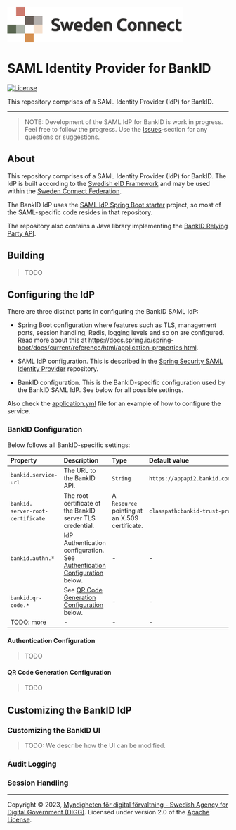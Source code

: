 ![Logo](docs/images/sweden-connect.png)

# SAML Identity Provider for BankID

[![License](https://img.shields.io/badge/License-Apache%202.0-blue.svg)](https://opensource.org/licenses/Apache-2.0)

This repository comprises of a SAML Identity Provider (IdP) for BankID. 

-----

> NOTE: Development of the SAML IdP for BankID is work in progress. Feel free to follow the progress. Use the [Issues](https://github.com/swedenconnect/bankid-saml-idp/issues)-section for any questions or suggestions.

## About

This repository comprises of a SAML Identity Provider (IdP) for BankID. The IdP is built according
to the [Swedish eID Framework](https://docs.swedenconnect.se/technical-framework/) and may be
used within the [Sweden Connect Federation](https://www.swedenconnect.se).

The BankID IdP uses the [SAML IdP Spring Boot starter](https://github.com/swedenconnect/saml-identity-provider) project, so most of the SAML-specific code resides in that repository.

The repository also contains a Java library implementing the [BankID Relying Party API](https://www.bankid.com/utvecklare/guider/teknisk-integrationsguide).

## Building

> TODO

## Configuring the IdP

There are three distinct parts in configuring the BankID SAML IdP:

- Spring Boot configuration where features such as TLS, management ports, session handling, Redis,
logging levels and so on are configured. Read more about this at https://docs.spring.io/spring-boot/docs/current/reference/html/application-properties.html.

- SAML IdP configuration. This is described in the [Spring Security SAML Identity Provider](https://github.com/swedenconnect/saml-identity-provider) repository.

- BankID configuration. This is the BankID-specific configuration used by the BankID SAML IdP. See below for all possible settings.

Also check the [application.yml](https://github.com/swedenconnect/bankid-saml-idp/blob/main/bankid-idp/bankid-idp-backend/src/main/resources/application.yml) file for an example of how to configure the service.

### BankID Configuration

Below follows all BankID-specific settings:

| Property | Description | Type | Default value |
| :--- | :--- | :--- | :--- |
| `bankid.service-url` | The URL to the BankID API. | `String` | `https://appapi2.bankid.com/rp/v5.1` |
| `bankid.`<br />`server-root-certificate` | The root certificate of the BankID server TLS credential. | A `Resource` pointing at an X.509 certificate. | `classpath:bankid-trust-prod.crt` |
| `bankid.authn.*` | IdP Authentication configuration. See [Authentication Configuration](#authentication-configuration) below. | - | - |
| `bankid.qr-code.*` | See [QR Code Generation Configuration](#qr-code-generation-configuration) below. | - | - |
| TODO: more | - | - | - |

<a name="authentication-configuration"></a>
#### Authentication Configuration

> TODO

<a name="qr-code-generation-configuration"></a>
#### QR Code Generation Configuration

> TODO

## Customizing the BankID IdP

### Customizing the BankID UI

> TODO: We describe how the UI can be modified.

### Audit Logging

### Session Handling


-----

Copyright &copy; 2023, [Myndigheten för digital förvaltning - Swedish Agency for Digital Government (DIGG)](http://www.digg.se). Licensed under version 2.0 of the [Apache License](http://www.apache.org/licenses/LICENSE-2.0).

